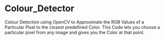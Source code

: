 # Colour_Detector
Colour Detection using OpenCV to Approximate the RGB Values of a Particular Pixel to the closest predefined Color. This Code lets you choose a particular pixel from any image and gives you the Color at that point.
